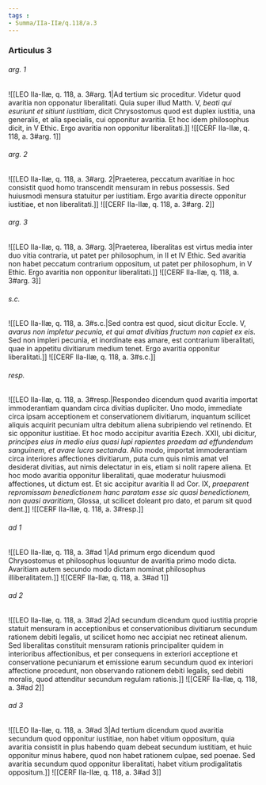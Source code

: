 ```yaml
---
tags : 
- Summa/IIa-IIæ/q.118/a.3
---
```


### Articulus 3

###### arg. 1
![[LEO IIa-IIæ, q. 118, a. 3#arg. 1|Ad tertium sic proceditur. Videtur quod avaritia non opponatur liberalitati. Quia super illud Matth. V, *beati qui esuriunt et sitiunt iustitiam*, dicit Chrysostomus quod est duplex iustitia, una generalis, et alia specialis, cui opponitur avaritia. Et hoc idem philosophus dicit, in V Ethic. Ergo avaritia non opponitur liberalitati.]]
![[CERF IIa-IIæ, q. 118, a. 3#arg. 1]]

###### arg. 2
![[LEO IIa-IIæ, q. 118, a. 3#arg. 2|Praeterea, peccatum avaritiae in hoc consistit quod homo transcendit mensuram in rebus possessis. Sed huiusmodi mensura statuitur per iustitiam. Ergo avaritia directe opponitur iustitiae, et non liberalitati.]]
![[CERF IIa-IIæ, q. 118, a. 3#arg. 2]]

###### arg. 3
![[LEO IIa-IIæ, q. 118, a. 3#arg. 3|Praeterea, liberalitas est virtus media inter duo vitia contraria, ut patet per philosophum, in II et IV Ethic. Sed avaritia non habet peccatum contrarium oppositum, ut patet per philosophum, in V Ethic. Ergo avaritia non opponitur liberalitati.]]
![[CERF IIa-IIæ, q. 118, a. 3#arg. 3]]

###### s.c.
![[LEO IIa-IIæ, q. 118, a. 3#s.c.|Sed contra est quod, sicut dicitur Eccle. V, *avarus non impletur pecunia, et qui amat divitias fructum non capiet ex eis*. Sed non impleri pecunia, et inordinate eas amare, est contrarium liberalitati, quae in appetitu divitiarum medium tenet. Ergo avaritia opponitur liberalitati.]]
![[CERF IIa-IIæ, q. 118, a. 3#s.c.]]

###### resp.
![[LEO IIa-IIæ, q. 118, a. 3#resp.|Respondeo dicendum quod avaritia importat immoderantiam quandam circa divitias dupliciter. Uno modo, immediate circa ipsam acceptionem et conservationem divitiarum, inquantum scilicet aliquis acquirit pecuniam ultra debitum aliena subripiendo vel retinendo. Et sic opponitur iustitiae. Et hoc modo accipitur avaritia Ezech. XXII, ubi dicitur, *principes eius in medio eius quasi lupi rapientes praedam ad effundendum sanguinem, et avare lucra sectanda*. Alio modo, importat immoderantiam circa interiores affectiones divitiarum, puta cum quis nimis amat vel desiderat divitias, aut nimis delectatur in eis, etiam si nolit rapere aliena. Et hoc modo avaritia opponitur liberalitati, quae moderatur huiusmodi affectiones, ut dictum est. Et sic accipitur avaritia II ad Cor. IX, *praeparent repromissam benedictionem hanc paratam esse sic quasi benedictionem, non quasi avaritiam*, Glossa, ut scilicet doleant pro dato, et parum sit quod dent.]]
![[CERF IIa-IIæ, q. 118, a. 3#resp.]]

###### ad 1
![[LEO IIa-IIæ, q. 118, a. 3#ad 1|Ad primum ergo dicendum quod Chrysostomus et philosophus loquuntur de avaritia primo modo dicta. Avaritiam autem secundo modo dictam nominat philosophus illiberalitatem.]]
![[CERF IIa-IIæ, q. 118, a. 3#ad 1]]

###### ad 2
![[LEO IIa-IIæ, q. 118, a. 3#ad 2|Ad secundum dicendum quod iustitia proprie statuit mensuram in acceptionibus et conservationibus divitiarum secundum rationem debiti legalis, ut scilicet homo nec accipiat nec retineat alienum. Sed liberalitas constituit mensuram rationis principaliter quidem in interioribus affectionibus, et per consequens in exteriori acceptione et conservatione pecuniarum et emissione earum secundum quod ex interiori affectione procedunt, non observando rationem debiti legalis, sed debiti moralis, quod attenditur secundum regulam rationis.]]
![[CERF IIa-IIæ, q. 118, a. 3#ad 2]]

###### ad 3
![[LEO IIa-IIæ, q. 118, a. 3#ad 3|Ad tertium dicendum quod avaritia secundum quod opponitur iustitiae, non habet vitium oppositum, quia avaritia consistit in plus habendo quam debeat secundum iustitiam, et huic opponitur minus habere, quod non habet rationem culpae, sed poenae. Sed avaritia secundum quod opponitur liberalitati, habet vitium prodigalitatis oppositum.]]
![[CERF IIa-IIæ, q. 118, a. 3#ad 3]]

